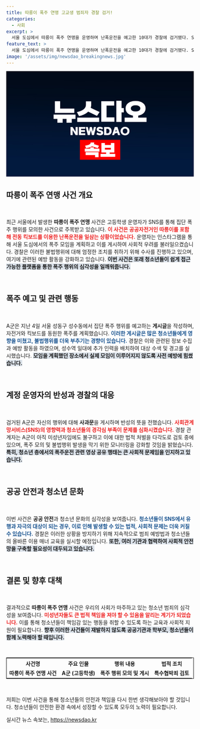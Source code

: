 ```yaml
---
title: 따릉이 폭주 연맹 고교생 범죄자 경찰 검거!
categories:
  - 사회
excerpt: >
  서울 도심에서 따릉이 폭주 연맹을 운영하며 난폭운전을 예고한 10대가 경찰에 검거됐다. SNS를 통해 폭주 행위 모임을 계획한 A군은 사과문을 올렸지만, 특수협박죄 적용이 검토되고 있다. 클릭 유도!
feature_text: >
  서울 도심에서 따릉이 폭주 연맹을 운영하며 난폭운전을 예고한 10대가 경찰에 검거됐다. SNS를 통해 폭주 행위 모임을 계획한 A군은 사과문을 올렸지만, 특수협박죄 적용이 검토되고 있다. 클릭 유도!
image: '/assets/img/newsdao_breakingnews.jpg'
---
```


<p><img src="/assets/img/newsdao_breakingnews.jpg" alt="koreaapp 속보" /></p>

<h2 data-ke-size="size26">따릉이 폭주 연맹 사건 개요</h2>

<p data-ke-size="size16">&nbsp;</p>

<p>최근 서울에서 발생한 <b>따릉이 폭주 연맹</b> 사건은 고등학생 운영자가 SNS를 통해 집단 폭주 행위를 모의한 사건으로 주목받고 있습니다. <b><span style="color: #ee2323;">이 사건은 공공자전거인 따릉이를 포함해 전동 킥보드를 이용한 난폭운전을 일삼는 상황이었습니다.</span></b> 운영자는 인스타그램을 통해 서울 도심에서의 폭주 모임을 계획하고 이를 게시하여 사회적 우려를 불러일으켰습니다. 경찰은 이러한 불법행위에 대해 엄정한 조치를 취하기 위해 수사를 진행하고 있으며, 여기에 관련된 예방 활동을 강화하고 있습니다. <b><span style="background-color: #21538527;">이번 사건은 또래 청소년들이 쉽게 접근 가능한 플랫폼을 통한 폭주 행위의 심각성을 일깨워줍니다.</span></b> </p>

<p data-ke-size="size16">&nbsp;</p>

<h2 data-ke-size="size26">폭주 예고 및 관련 행동</h2>

<p data-ke-size="size16">&nbsp;</p>

<p>A군은 지난 4일 서울 성동구 성수동에서 집단 폭주 행위를 예고하는 <b>게시글</b>을 작성하며, 자전거와 킥보드를 동원한 폭주를 계획했습니다. <b><span style="color: #1a5490;">이러한 게시글은 많은 청소년들에게 영향을 미쳤고, 불법행위를 더욱 부추기는 경향이 있습니다.</span></b> 경찰은 이와 관련된 정보 수집과 예방 활동을 하였으며, 성수역 일대에 추가 인력을 배치하여 대상 수색 및 경고를 실시했습니다. <b><span style="background-color: #21538527;">모임을 계획했던 장소에서 실제 모임이 이루어지지 않도록 사전 예방에 힘썼습니다.</span></b></p>

<p data-ke-size="size16">&nbsp;</p>

<h2 data-ke-size="size26">계정 운영자의 반성과 경찰의 대응</h2>

<p data-ke-size="size16">&nbsp;</p>

<p>검거된 A군은 자신의 행위에 대해 <b>사과문</b>을 게시하며 반성의 뜻을 전했습니다. <b><span style="color: #ee2323;">사회관계망서비스(SNS)의 영향력과 청소년들의 경각심 부족이 문제를 심화시켰습니다.</span></b> 경찰 관계자는 A군이 아직 미성년자임에도 불구하고 이에 대한 법적 처벌을 다각도로 검토 중에 있으며, 폭주 모의 및 불법행위 발생을 막기 위한 모니터링을 강화할 것임을 밝혔습니다. <b><span style="background-color: #21538527;">특히, 청소년 층에서의 폭주운전 관련 영상 공유 행태는 큰 사회적 문제임을 인지하고 있습니다.</span></b></p>

<p data-ke-size="size16">&nbsp;</p>

<h2 data-ke-size="size26">공공 안전과 청소년 문화</h2>

<p data-ke-size="size16">&nbsp;</p>

<p>이번 사건은 <b>공공 안전</b>과 청소년 문화의 심각성을 보여줍니다. <b><span style="color: #1a5490;">청소년들이 SNS에서 유행과 자극의 대상이 되는 경우, 이로 인해 발생할 수 있는 법적, 사회적 문제는 더욱 커질 수 있습니다.</span></b> 경찰은 이러한 상황을 방지하기 위해 지속적으로 범죄 예방법과 청소년들의 올바른 이용 매너 교육을 실시할 예정입니다. <b><span style="background-color: #21538527;">또한, 여러 기관과 협력하여 사회적 안전망을 구축할 필요성이 대두되고 있습니다.</span></b></p>

<p data-ke-size="size16">&nbsp;</p>

<h2 data-ke-size="size26">결론 및 향후 대책</h2>

<p data-ke-size="size16">&nbsp;</p>

<p>결과적으로 <b>따릉이 폭주 연맹</b> 사건은 우리의 사회가 마주하고 있는 청소년 범죄의 심각성을 보여줍니다. <b><span style="color: #ee2323;">미성년자들도 큰 법적 책임을 져야 할 수 있음을 알리는 계기가 되었습니다.</span></b> 이를 통해 청소년들이 책임감 있는 행동을 취할 수 있도록 하는 교육과 사회적 지원이 필요합니다. <b><span style="background-color: #21538527;">향후 이러한 사건들이 재발하지 않도록 공공기관과 학부모, 청소년들이 함께 노력해야 할 때입니다.</span></b></p>

<p data-ke-size="size16">&nbsp;</p>

<table style="width: 100%; border: 1px solid black;">
<tr>
    <th style="text-align: center;"><b>사건명</b></th>
    <th style="text-align: center;"><b>주요 인물</b></th>
    <th style="text-align: center;"><b>행위 내용</b></th>
    <th style="text-align: center;"><b>법적 조치</b></th>
</tr>
<tr>
    <td style="text-align: center; height: 17px;"><b>따릉이 폭주 연맹 사건</b></td>
    <td style="text-align: center; height: 17px;"><b>A군 (고등학생)</b></td>
    <td style="text-align: center; height: 17px;"><b>폭주 행위 모의 및 게시</b></td>
    <td style="text-align: center; height: 17px;"><b>특수협박죄 검토</b></td>
</tr>
</table>

<p data-ke-size="size16">&nbsp;</p>

<p>저희는 이번 사건을 통해 청소년들의 안전과 책임을 다시 한번 생각해보아야 할 것입니다. 청소년들이 안전한 환경 속에서 성장할 수 있도록 모두의 노력이 필요합니다. </p>
실시간 뉴스 속보는, <a href="https://newsdao.kr" rel="dofollow">https://newsdao.kr</a>


